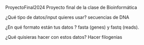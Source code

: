 ProyectoFinal2024
Proyecto final de la clase de Bioinformática

¿Qué tipo de datos/input quieres usar? 
secuencias de DNA

¿En qué formato están tus datos ?
fasta (genes) y fastq (reads).

¿Qué quisieras hacer con estos datos?
Hacer filogenias
